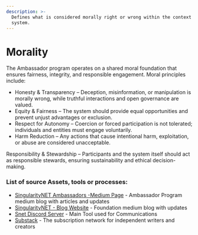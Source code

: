 ```yaml
---
description: >-
  Defines what is considered morally right or wrong within the context of the
  system.
---
```


# Morality

The Ambassador program operates on a shared moral foundation that ensures fairness, integrity, and responsible engagement. Moral principles include:

* Honesty & Transparency – Deception, misinformation, or manipulation is morally wrong, while truthful interactions and open governance are valued.
* Equity & Fairness – The system should provide equal opportunities and prevent unjust advantages or exclusion.
* Respect for Autonomy – Coercion or forced participation is not tolerated; individuals and entities must engage voluntarily.
* Harm Reduction – Any actions that cause intentional harm, exploitation, or abuse are considered unacceptable.

Responsibility & Stewardship – Participants and the system itself should act as responsible stewards, ensuring sustainability and ethical decision-making.

### List of source Assets, tools or processes:

* [SingularityNET Ambassadors -Medium Page](https://medium.com/@singularitynetambassadors) - Ambassador Program medium blog with articles and updates
* [SingularityNET - Blog Website](https://blog.singularitynet.io/) - Foundation medium blog with updates
* [Snet Discord Server](https://discord.gg/snet) - Main Tool used for Communications
* [Substack](https://substack.com/) - The subscription network for independent writers and creators
